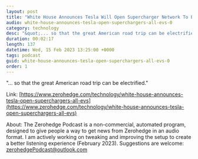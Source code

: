```yaml
---
layout: post
title: "White House Announces Tesla Will Open Supercharger Network To Expand EV Access "
audio: white-house-announces-tesla-open-superchargers-all-evs-0
category: technology
desc: "&quot;... so that the great American road trip can be electrified.&quot; "
duration: 00:02:17
length: 137
datetime: Wed, 15 Feb 2023 13:25:00 +0000
tags: podcast
guid: white-house-announces-tesla-open-superchargers-all-evs-0
order: 1
---
```

&quot;... so that the great American road trip can be electrified.&quot; 

Link: [https://www.zerohedge.com/technology/white-house-announces-tesla-open-superchargers-all-evs](https://www.zerohedge.com/technology/white-house-announces-tesla-open-superchargers-all-evs)

About: The Zerohedge Podcast is a non-commercial, automated program, designed to give people a way to get news from Zerohedge in an audio format.  I am actively working on tweaking and improving the setup to create a better listening experience (February 2023).  Suggestions are welcome: [zerohedgePodcast@outlook.com](mailto:zerohedgePodcast@outlook.com)